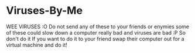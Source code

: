 # Viruses-By-Me
WEE VIRUSES :O
Do not send any of these to your friends or enymies 
some of these could slow down a computer really bad
and viruses are bad :P So don't do it
If you want to do it to your friend swap their computer 
out for a virtual machine and do it!
